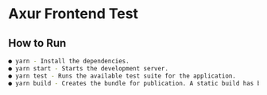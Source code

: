 # Axur Frontend Test

## How to Run

```bash
● yarn - Install the dependencies.
● yarn start - Starts the development server.
● yarn test - Runs the available test suite for the application.
● yarn build - Creates the bundle for publication. A static build has been configured for this project.
```
